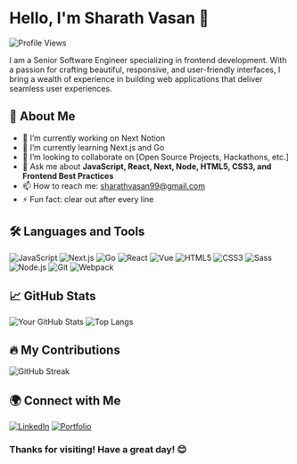 # Hello, I'm Sharath Vasan 👋

![Profile Views](https://komarev.com/ghpvc/?username=SharathVasan&color=blueviolet)

I am a Senior Software Engineer specializing in frontend development. With a passion for crafting beautiful, responsive, and user-friendly interfaces, I bring a wealth of experience in building web applications that deliver seamless user experiences.

## 🚀 About Me

- 🔭 I’m currently working on Next Notion
- 🌱 I’m currently learning Next.js and Go
- 👯 I’m looking to collaborate on [Open Source Projects, Hackathons, etc.]
- 💬 Ask me about **JavaScript, React, Next, Node, HTML5, CSS3, and Frontend Best Practices**
- 📫 How to reach me: sharathvasan99@gmail.com
- ⚡ Fun fact: clear out after every line

## 🛠️ Languages and Tools

![JavaScript](https://img.shields.io/badge/-JavaScript-F7DF1E?logo=javascript&logoColor=black&style=for-the-badge)
![Next.js](https://img.shields.io/badge/-Next.js-000000?logo=next.js&logoColor=white&style=for-the-badge)
![Go](https://img.shields.io/badge/-Go-00ADD8?logo=go&logoColor=white&style=for-the-badge)
![React](https://img.shields.io/badge/-React-61DAFB?logo=react&logoColor=black&style=for-the-badge)
![Vue](https://img.shields.io/badge/-Vue-4FC08D?logo=vue.js&logoColor=white&style=for-the-badge)
![HTML5](https://img.shields.io/badge/-HTML5-E34F26?logo=html5&logoColor=white&style=for-the-badge)
![CSS3](https://img.shields.io/badge/-CSS3-1572B6?logo=css3&logoColor=white&style=for-the-badge)
![Sass](https://img.shields.io/badge/-Sass-CC6699?logo=sass&logoColor=white&style=for-the-badge)
![Node.js](https://img.shields.io/badge/-Node.js-339933?logo=node.js&logoColor=white&style=for-the-badge)
![Git](https://img.shields.io/badge/-Git-F05032?logo=git&logoColor=white&style=for-the-badge)
![Webpack](https://img.shields.io/badge/-Webpack-8DD6F9?logo=webpack&logoColor=black&style=for-the-badge)

## 📈 GitHub Stats

![Your GitHub Stats](https://github-readme-stats.vercel.app/api?username=SharathVaasan&show_icons=true&theme=radical)
![Top Langs](https://github-readme-stats.vercel.app/api/top-langs/?username=SharathVasan&layout=compact&theme=radical)

## 🔥 My Contributions

![GitHub Streak](https://github-readme-streak-stats.herokuapp.com/?user=SharathVasan&theme=radical)

## 🌍 Connect with Me

[![LinkedIn](https://img.shields.io/badge/-LinkedIn-0A66C2?logo=linkedin&logoColor=white&style=for-the-badge)](https://linkedin.com/in/sharath-vasan)
[![Portfolio](https://img.shields.io/badge/-Portfolio-000000?logo=vercel&logoColor=white&style=for-the-badge)](https://sharathvasan.me)


### Thanks for visiting! Have a great day! 😊

<!---
SharathVasan/SharathVasan is a ✨ special ✨ repository because its `README.md` (this file) appears on your GitHub profile.
You can click the Preview link to take a look at your changes.
--->
